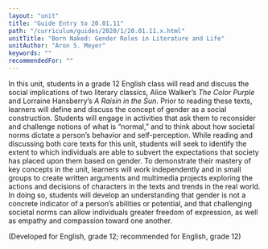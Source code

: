 ```yaml
---
layout: "unit"
title: "Guide Entry to 20.01.11"
path: "/curriculum/guides/2020/1/20.01.11.x.html"
unitTitle: "Born Naked: Gender Roles in Literature and Life"
unitAuthor: "Aron S. Meyer"
keywords: ""
recommendedFor: "" 
---
```

<main>
        <p><span>In this unit, students in a grade 12 English class will read and discuss the social implications of two literary classics, Alice Walker&rsquo;s <em>The Color Purple</em> and Lorraine Hansberry&rsquo;s <em>A Raisin in the Sun</em>. Prior to reading these texts, learners will define and discuss the concept of gender as a social construction. Students will engage in activities that ask them to reconsider and challenge notions of what is &ldquo;normal,&rdquo; and to think about how societal norms dictate a person&rsquo;s behavior and self-perception. While reading and discussing both core texts for this unit, students will seek to identify the extent to which individuals are able to subvert the expectations that society has placed upon them based on gender. To demonstrate their mastery of key concepts in the unit, learners will work independently and in small groups to create written arguments and multimedia projects exploring the actions and decisions of characters in the texts and trends in the real world. In doing so, students will develop an understanding that gender is not a concrete indicator of a person&rsquo;s abilities or potential, and that challenging societal norms can allow individuals greater freedom of expression, as well as empathy and compassion toward one another.</span></p>
<p>(Developed for English, grade 12; recommended for English, grade 12)</p>
</main>
